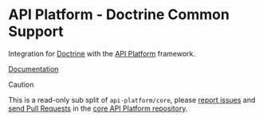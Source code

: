 # API Platform - Doctrine Common Support

Integration for [Doctrine](https://www.doctrine-project.org) with the [API Platform](https://api-platform.com) framework.

[Documentation](https://api-platform.com/docs/core/getting-started/)

> [!CAUTION]
>
> This is a read-only sub split of `api-platform/core`, please
> [report issues](https://github.com/api-platform/core/issues) and
> [send Pull Requests](https://github.com/api-platform/core/pulls)
> in the [core API Platform repository](https://github.com/api-platform/core).
